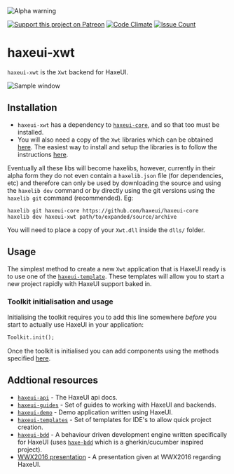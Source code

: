 ![Alpha warning](https://dl.dropboxusercontent.com/u/26678671/haxeui2-warning.png)

[![Support this project on Patreon](https://dl.dropboxusercontent.com/u/26678671/patreon_button.png)](https://www.patreon.com/haxeui)
[![Code Climate](https://codeclimate.com/github/haxeui/haxeui-xwt/badges/gpa.svg)](https://codeclimate.com/github/haxeui/haxeui-xwt)
[![Issue Count](https://codeclimate.com/github/haxeui/haxeui-xwt/badges/issue_count.svg)](https://codeclimate.com/github/haxeui/haxeui-xwt)

# haxeui-xwt

`haxeui-xwt` is the `Xwt` backend for HaxeUI.

![Sample window](https://github.com/haxeui/haxeui-xwt/raw/master/screen.png)

## Installation

* `haxeui-xwt` has a dependency to
  [`haxeui-core`](https://github.com/haxeui/haxeui-core), and so that too
  must be installed.
* You will also need a copy of the `Xwt` libraries which can be obtained
  [here](https://github.com/mono/xwt). The easiest way to install
  and setup the libraries is to follow the instructions
  [here](https://github.com/mono/xwt).

Eventually all these libs will become haxelibs, however, currently in their
alpha form they do not even contain a `haxelib.json` file (for dependencies,
etc) and therefore can only be used by downloading the source and using the
`haxelib dev` command or by directly using the git versions using the
`haxelib git` command (recommended). Eg:

```
haxelib git haxeui-core https://github.com/haxeui/haxeui-core
haxelib dev haxeui-xwt path/to/expanded/source/archive
```

You will need to place a copy of your `Xwt.dll` inside the `dlls/` folder.

## Usage

The simplest method to create a new `Xwt` application that is HaxeUI ready is
to use one of the
[`haxeui-template`](https://github.com/haxeui/haxeui-templates). These
templates will allow you to start a new project rapidly with HaxeUI support
baked in.

### Toolkit initialisation and usage

Initialising the toolkit requires you to add this line somewhere _before_
you start to actually use HaxeUI in your application:

```haxe
Toolkit.init();
```

Once the toolkit is initialised you can add components using the methods
specified [here](https://github.com/haxeui/haxeui-core#adding-components-using-haxe-code).

## Addtional resources

* [`haxeui-api`](http://haxeui.github.io/haxeui-api/) -
  The HaxeUI api docs.
* [`haxeui-guides`](https://github.com/haxeui/haxeui-guides) -
  Set of guides to working with HaxeUI and backends.
* [`haxeui-demo`](https://github.com/haxeui/haxeui-demo) -
  Demo application written using HaxeUI.
* [`haxeui-templates`](https://github.com/haxeui/haxeui-templates) -
  Set of templates for IDE's to allow quick project creation.
* [`haxeui-bdd`](https://github.com/haxeui/haxeui-bdd) -
  A behaviour driven development engine written specifically for HaxeUI
  (uses [`haxe-bdd`](https://github.com/haxeui/haxe-bdd) which is a
  gherkin/cucumber inspired project).
* [WWX2016 presentation](https://www.youtube.com/watch?v=L8J8qrR2VSg&feature=youtu.be) -
  A presentation given at WWX2016 regarding HaxeUI.
